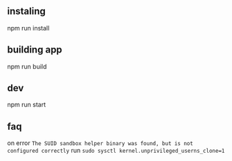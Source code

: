 ## instaling
npm run install

## building app
npm run build

## dev
npm run start

## faq 
on error `The SUID sandbox helper binary was found, but is not configured correctly` run `sudo sysctl kernel.unprivileged_userns_clone=1`